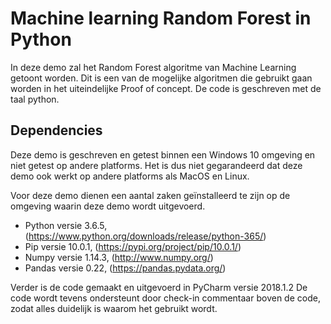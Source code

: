 # Machine learning Random Forest in Python
In deze demo zal het Random Forest algoritme van Machine Learning getoont worden. Dit is een van de mogelijke algoritmen die gebruikt gaan worden in het uiteindelijke Proof of concept. De code is geschreven met de taal python.

## Dependencies
Deze demo is geschreven en getest binnen een Windows 10 omgeving en niet getest op andere platforms. Het is dus niet gegarandeerd dat deze demo ook werkt op andere platforms als MacOS en Linux.

Voor deze demo dienen een aantal zaken geïnstalleerd te zijn op de omgeving waarin deze demo wordt uitgevoerd.
- Python versie 3.6.5, (https://www.python.org/downloads/release/python-365/)
- Pip versie 10.0.1, (https://pypi.org/project/pip/10.0.1/) 
- Numpy versie 1.14.3, (http://www.numpy.org/)
- Pandas versie 0.22, (https://pandas.pydata.org/)

Verder is de code gemaakt en uitgevoerd in PyCharm versie 2018.1.2
De code wordt tevens ondersteunt door check-in commentaar boven de code, zodat alles duidelijk is waarom het gebruikt wordt.
